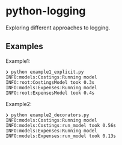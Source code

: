 # python-logging

Exploring different approaches to logging.

## Examples

Example1:

```shell
❯ python example1_explicit.py
INFO:models:Costings:Running model
INFO:root:CostingsModel took 0.3s
INFO:models:Expenses:Running model
INFO:root:ExpensesModel took 0.4s
```

Example2:

```shell
❯ python example2_decorators.py 
INFO:models:Costings:Running model
INFO:models:Costings:run_model took 0.56s
INFO:models:Expenses:Running model
INFO:models:Expenses:run_model took 0.13s
```
